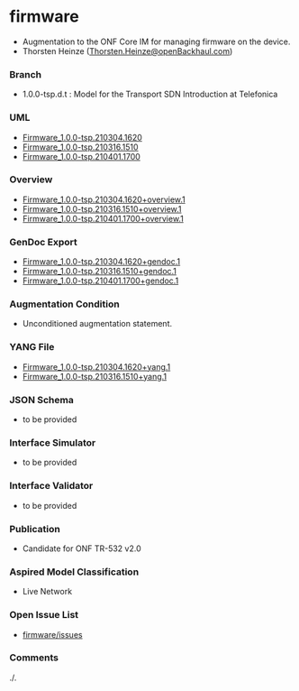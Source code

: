 # firmware
- Augmentation to the ONF Core IM for managing firmware on the device.
- Thorsten Heinze (Thorsten.Heinze@openBackhaul.com)

### Branch
- 1.0.0-tsp.d.t : Model for the Transport SDN Introduction at Telefonica

### UML
- [Firmware_1.0.0-tsp.210304.1620](./Firmware_1.0.0-tsp.210304.1620.zip)
- [Firmware_1.0.0-tsp.210316.1510](./Firmware_1.0.0-tsp.210316.1510.zip)
- [Firmware_1.0.0-tsp.210401.1700](./Firmware_1.0.0-tsp.210401.1700.zip)

### Overview 
- [Firmware_1.0.0-tsp.210304.1620+overview.1](./Firmware_1.0.0-tsp.210304.1620+overview.1.png)
- [Firmware_1.0.0-tsp.210316.1510+overview.1](./Firmware_1.0.0-tsp.210316.1510+overview.1.png)
- [Firmware_1.0.0-tsp.210401.1700+overview.1](./Firmware_1.0.0-tsp.210401.1700+overview.1.png)

### GenDoc Export
- [Firmware_1.0.0-tsp.210304.1620+gendoc.1](./Firmware_1.0.0-tsp.210304.1620+gendoc.1.docx)
- [Firmware_1.0.0-tsp.210316.1510+gendoc.1](./Firmware_1.0.0-tsp.210316.1510+gendoc.1.docx)
- [Firmware_1.0.0-tsp.210401.1700+gendoc.1](./Firmware_1.0.0-tsp.210401.1700+gendoc.1.docx)

### Augmentation Condition
- Unconditioned augmentation statement.

### YANG File
- [Firmware_1.0.0-tsp.210304.1620+yang.1](./Firmware_1.0.0-tsp.210304.1620+yang.1.zip)
- [Firmware_1.0.0-tsp.210316.1510+yang.1](./Firmware_1.0.0-tsp.210316.1510+yang.1.zip)

### JSON Schema
- to be provided

### Interface Simulator
- to be provided

### Interface Validator
- to be provided

### Publication
- Candidate for ONF TR-532 v2.0

### Aspired Model Classification
- Live Network

### Open Issue List
- [firmware/issues](../../issues)

### Comments
./.
